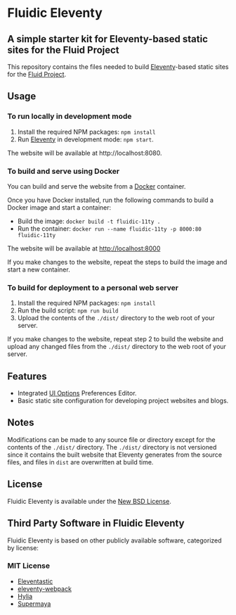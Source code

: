 # Fluidic Eleventy

## A simple starter kit for Eleventy-based static sites for the Fluid Project

This repository contains the files needed to build [Eleventy](http://11ty.dev/)-based static sites for the [Fluid Project](https://fluidproject.org).

## Usage

### To run locally in development mode

1. Install the required NPM packages: `npm install`
2. Run [Eleventy](http://11ty.dev) in development mode: `npm start`.

The website will be available at http://localhost:8080.

### To build and serve using Docker

You can build and serve the website from a [Docker](https://docs.docker.com/get-docker) container.

Once you have Docker installed, run the following commands to build a Docker image and start a container:

* Build the image: `docker build -t fluidic-11ty .`
* Run the container: `docker run --name fluidic-11ty -p 8000:80 fluidic-11ty`

The website will be available at [http://localhost:8000](http://localhost:8000)

If you make changes to the website, repeat the steps to build the image and start a new container.

### To build for deployment to a personal web server

1. Install the required NPM packages: `npm install`
2. Run the build script: `npm run build`
3. Upload the contents of the `./dist/` directory to the web root of your server.

If you make changes to the website, repeat step 2 to build the website and upload any changed files from the `./dist/` directory to the web root of your server.

## Features

* Integrated [UI Options](https://docs.fluidproject.org/infusion/development/UserInterfaceOptionsAPI.html) Preferences Editor.
* Basic static site configuration for developing project websites and blogs.

## Notes

Modifications can be made to any source file or directory except for the contents of the `./dist/` directory. The `./dist/` directory is not versioned since it contains the built website that Eleventy generates from the source files, and  files in `dist` are overwritten at build time.

## License

Fluidic Eleventy is available under the [New BSD License](https://raw.githubusercontent.com/fluid-project/fluidic-11ty/master/LICENSE.md).

## Third Party Software in Fluidic Eleventy

Fluidic Eleventy is based on other publicly available software, categorized by license:

### MIT License

* [Eleventastic](https://github.com/maxboeck/eleventastic)
* [eleventy-webpack](https://github.com/clenemt/eleventy-webpack)
* [Hylia](https://github.com/hankchizljaw/hylia)
* [Supermaya](https://github.com/MadeByMike/supermaya)
